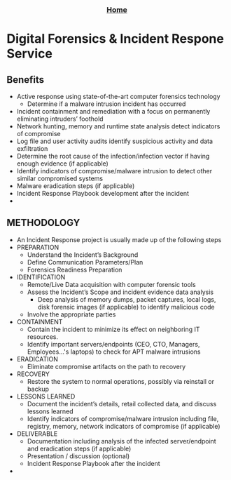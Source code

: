 ### [<p align="center">Home</p>](https://trietptm.github.io/)
# Digital Forensics & Incident Respone Service

## Benefits
* Active response using state-of-the-art computer forensics technology
  * Determine if a malware intrusion incident has occurred
* Incident containment and remediation with a focus on permanently eliminating intruders’ foothold 
* Network hunting, memory and runtime state analysis detect indicators of compromise
* Log file and user activity audits identify suspicious activity and data exfiltration
* Determine the root cause of the infection/infection vector if having enough evidence (if applicable)
* Identify indicators of compromise/malware intrusion to detect other similar compromised systems
* Malware eradication steps (if applicable)
* Incident Response Playbook development after the incident
* 

## METHODOLOGY
* An Incident Response project is usually made up of the following steps
* PREPARATION
  * Understand the Incident’s Background
  * Define Communication Parameters/Plan
  * Forensics Readiness Preparation
* IDENTIFICATION
  * Remote/Live Data acquisition with computer forensic tools
  * Assess the Incident’s Scope and incident evidence data analysis
    * Deep analysis of memory dumps, packet captures, local logs, disk forensic images (if applicable) to identify malicious code
  * Involve the appropriate parties
* CONTAINMENT
  * Contain the incident to minimize its effect on neighboring IT resources.
  * Identify important servers/endpoints (CEO, CTO, Managers, Employees...'s laptops) to check for APT malware intrusions
* ERADICATION
  * Eliminate compromise artifacts on the path to recovery
* RECOVERY
  * Restore the system to normal operations, possibly via reinstall or backup
* LESSONS LEARNED
  * Document the incident’s details, retail collected data, and discuss lessons learned
  * Identify indicators of compromise/malware intrusion including file, registry, memory, network indicators of compromise (if applicable)	
* DELIVERABLE
  * Documentation including analysis of the infected server/endpoint and eradication steps (if applicable)
  * Presentation / discussion (optional)
  * Incident Response Playbook after the incident
* 
